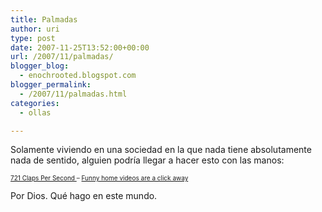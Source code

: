 ```yaml
---
title: Palmadas
author: uri
type: post
date: 2007-11-25T13:52:00+00:00
url: /2007/11/palmadas/
blogger_blog:
  - enochrooted.blogspot.com
blogger_permalink:
  - /2007/11/palmadas.html
categories:
  - ollas

---
```

Solamente viviendo en una sociedad en la que nada tiene absolutamente nada de sentido, alguien podría llegar a hacer esto con las manos:

<font size="1"><a href="http://www.metacafe.com/watch/938322/721_claps_per_second/">721 Claps Per Second </a> &#8211; <a href="http://www.metacafe.com/">Funny home videos are a click away</a></font>

Por Dios. Qué hago en este mundo.